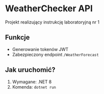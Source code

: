 # WeatherChecker API

Projekt realizujący instrukcję laboratoryjną nr 1 

## Funkcje
- Generowanie tokenów JWT
- Zabezpieczony endpoint `/WeatherForecast`

## Jak uruchomić?
1. Wymagane: .NET 8
2. Komenda: `dotnet run`

